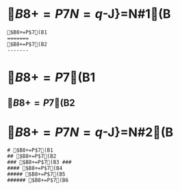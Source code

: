 $B8+=P$7$N=q$-J}$=$N#1(B
=======
    $B8+=P$7(B1
    =======
    $B8+=P$7(B2
    -------
$B8+=P$7(B1
=======
$B8+=P$7(B2
-------

$B8+=P$7$N=q$-J}$=$N#2(B
=======
    # $B8+=P$7(B1
    ## $B8+=P$7(B2
    ### $B8+=P$7(B3 ###
    #### $B8+=P$7(B4
    ##### $B8+=P$7(B5
    ###### $B8+=P$7(B6
    
